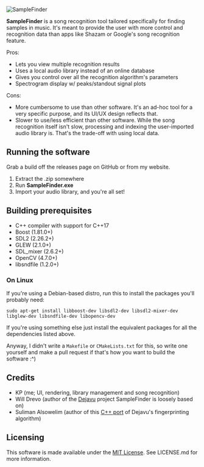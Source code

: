 ![SampleFinder](https://i.imgur.com/OdlPuSU.png)

**SampleFinder** is a song recognition tool tailored specifically for finding samples in music. It's meant to provide the user with more control and recognition data than apps like Shazam or Google's song recognition feature.

Pros:
- Lets you view multiple recognition results
- Uses a local audio library instead of an online database
- Gives you control over all the recognition algorithm's parameters
- Spectrogram display w/ peaks/standout signal plots

Cons:
- More cumbersome to use than other software. It's an ad-hoc tool for a very specific purpose, and its UI/UX design reflects that.
- Slower to use/less efficient than other software. While the song recognition itself isn't slow, processing and indexing the user-imported audio library is. That's the trade-off with using local data.

## Running the software

Grab a build off the releases page on GitHub or from my website.

1. Extract the .zip somewhere
2. Run **SampleFinder.exe**
3. Import your audio library, and you're all set!

## Building prerequisites

- C++ compiler with support for C++17
- Boost (1.81.0+)
- SDL2 (2.26.2+)
- GLEW (2.1.0+)
- SDL_mixer (2.6.2+)
- OpenCV (4.7.0+)
- libsndfile (1.2.0+)

### On Linux

If you're using a Debian-based distro, run this to install the packages you'll probably need:

`sudo apt-get install libboost-dev libsdl2-dev libsdl2-mixer-dev libglew-dev libsndfile-dev libopencv-dev`

If you're using something else just install the equivalent packages for all the dependencies listed above.

Anyway, I didn't write a `Makefile` or `CMakeLists.txt` for this, so write one yourself and make a pull request if that's how you want to build the software :^)

## Credits

- KP (me; UI, rendering, library management and song recognition)
- Will Drevo (author of the [Dejavu](https://github.com/worldveil/dejavu) project SampleFinder is loosely based on)
- Suliman Alsowelim (author of this [C++ port](https://github.com/salsowelim/dejavu_cpp_port) of Dejavu's fingerprinting algorithm)

## Licensing

This software is made available under the [MIT License](https://choosealicense.com/licenses/mit/). See LICENSE.md for more information.
